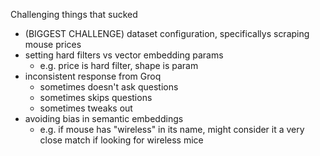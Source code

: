 Challenging things that sucked

- (BIGGEST CHALLENGE) dataset configuration, specificallys scraping mouse prices
- setting hard filters vs vector embedding params
    - e.g. price is hard filter, shape is param
- inconsistent response from Groq
    - sometimes doesn't ask questions
    - sometimes skips questions
    - sometimes tweaks out
- avoiding bias in semantic embeddings
    - e.g. if mouse has "wireless" in its name, might consider it a very close match if looking for wireless mice